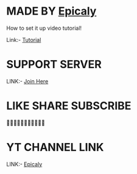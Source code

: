 # MADE BY [Epicaly](https://www.youtube.com/channel/UC3ikSEI6KeRCNWzqPJizQSg)

How to set it up video tutorial!

Link:- [Tutorial](https://youtu.be/AU8AeRYciTc)

# SUPPORT SERVER

LINK:- [Join Here](https://discord.gg/GN3yynNYEZ)

# LIKE SHARE SUBSCRIBE
🎃🎃🎃🎃🎃🎃🎃🎃🎃🎃🎃
# YT CHANNEL LINK

LINK:- [Epicaly](https://www.youtube.com/channel/UC3ikSEI6KeRCNWzqPJizQSg)
